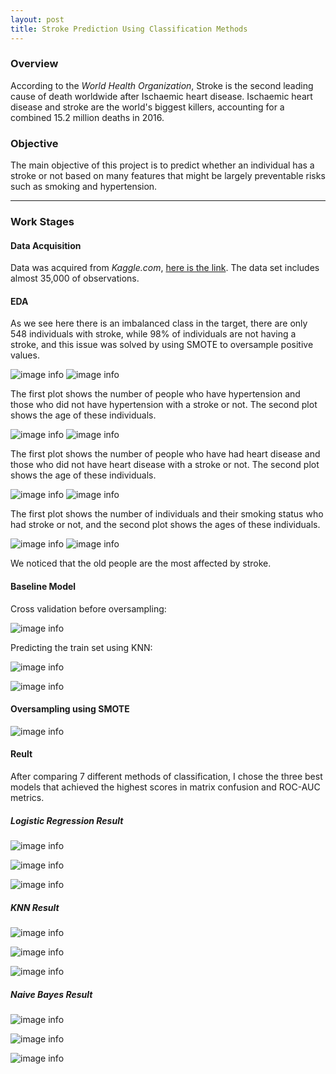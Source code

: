 ```yaml
---
layout: post
title: Stroke Prediction Using Classification Methods
---
```


### Overview

According to the *World Health Organization*, Stroke is the second leading cause of death worldwide after Ischaemic heart disease. Ischaemic heart disease and stroke are the world's biggest killers, accounting for a combined 15.2 million deaths in 2016. 

### Objective 

The main objective of this project is to predict whether an individual has a stroke or not based on many features that might be largely preventable risks such as smoking and hypertension.

-----

### Work Stages

#### Data Acquisition 

Data was acquired from *Kaggle.com*, [here is the link](https://www.kaggle.com/asaumya/healthcare-dataset-stroke-data). 
The data set includes almost 35,000 of observations. 

#### EDA 

As we see here there is an imbalanced class in the target, there are only 548 individuals with stroke, while 98% of individuals are not having a stroke, and this issue was solved by using SMOTE to oversample positive values. 

![image info]({{site.url}}/images/target's_classes.png)
![image info]({{site.url}}/images/target'tragtet_classes.png)

The first plot shows the number of people who have hypertension and those who did not have hypertension with a stroke or not. The second plot shows the age of these individuals.

![image info]({{site.url}}/images/hypertension1.png)
![image info]({{site.url}}/images/hypertension.png)

The first plot shows the number of people who have had heart disease and those who did not have heart disease with a stroke or not. The second plot shows the age of these individuals.

![image info]({{site.url}}/images/heart1.png)
![image info]({{site.url}}/images/heart2.png)

The first plot shows the number of individuals and their smoking status who had stroke or not, and the second plot shows the ages of these individuals. 

![image info]({{site.url}}/images/smoke1.png)
![image info]({{site.url}}/images/smoke2.png)

We noticed that the old people are the most affected by stroke. 

#### Baseline Model

Cross validation before oversampling:

![image info]({{site.url}}/images/cross_validation.png)

Predicting the train set using KNN:

![image info]({{site.url}}/images/baseline.png)

![image info]({{site.url}}/images/cm1.png)

#### Oversampling using SMOTE 

![image info]({{site.url}}/images/oversampling.png)

#### Reult 

After comparing 7 different methods of classification, I chose the three best models that achieved the highest scores in matrix confusion and ROC-AUC metrics.

##### Logistic Regression Result 

![image info]({{site.url}}/images/logistic_regression_f1.png)

![image info]({{site.url}}/images/logistic_regression_cm.png)

![image info]({{site.url}}/images/roc_lg.png)

##### KNN Result 

![image info]({{site.url}}/images/knn_lg.png)

![image info]({{site.url}}/images/knn_cm.png)

![image info]({{site.url}}/images/knn_roc.png)

##### Naive Bayes Result 

![image info]({{site.url}}/images/Naive_Bayes_f1.png)

![image info]({{site.url}}/images/Naive_Bayes_cm.png)

![image info]({{site.url}}/images/naive_bayes_roc.png)


<!-- 
Extract __top ten crowded__ stations and do the following:

* Top five crowded stations by <span style="text-decoration: underline">number of exits</span>
* Look for the most <span style="text-decoration: underline">crowded days</span>
* Look for the most <span style="text-decoration: underline">crowded times</span>
* Look for the most <span style="text-decoration: underline">crowded turnstiles</span>

--- 

Look for the stations near LAGUARDIA and JFK airports:
* After extracting the most crowded stations the airport stations weren't part of them. 


##### Top Ten Stations by # of Exits
![image info]({{site.url}}/images/top_ten_stations.png)

##### Crowded Days In The Week 
![image info]({{site.url}}/images/crowded_days.png)

##### Crowded Times In The Day
![image info]({{site.url}}/images/crowded_times.png)

##### Top Turnstiles by # of Exits 
![image info]({{site.url}}/images/most_turnstiles.png)
 -->